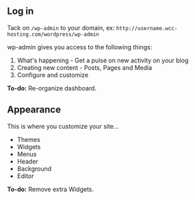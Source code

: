 ## Log in

Tack on `/wp-admin` to your domain, ex: `http://username.wcc-hosting.com/wordpress/wp-admin`

wp-admin gives you access to the following things:

1. What's happening - Get a pulse on new activity on your blog
2. Creating new content - Posts, Pages and Media
3. Configure and customize

**To-do:** Re-organize dashboard.

## Appearance
This is where you customize your site...

* Themes
* Widgets 
* Menus
* Header
* Background
* Editor

**To-do:** Remove extra Widgets.
